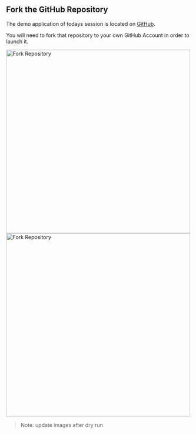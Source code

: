 ## Fork the GitHub Repository

The demo application of todays session is located on [GitHub](https://github.com/Reinhard-Pilz-Dynatrace/2025-Mrofrep).

You will need to fork that repository to your own GitHub Account in order to launch it.

<img src="../../../assets/images/01_setup_01_fork_repository.png" alt="Fork Repository" style="width:500px" />


<img src="../../../assets/images/01_setup_02_create_fork.png" alt="Fork Repository" style="width:500px" />

> Note: update images after dry run
